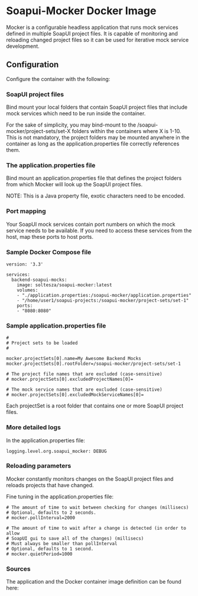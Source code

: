 # Soapui-Mocker Docker Image

Mocker is a configurable headless application that runs mock services defined in multiple SoapUI project files. It is capable of monitoring and reloading changed project files so it can be used for iterative mock service development.

## Configuration

Configure the container with the following:

### SoapUI project files

Bind mount your local folders that contain SoapUI project files that include mock services which need to be run inside the container.

For the sake of simplicity, you may bind-mount to the /soapui-mocker/project-sets/set-X folders within the containers where X is 1-10. This is not mandatory, the project folders may be mounted anywhere in the container as long as the application.properties file correctly references them.


### The application.properties file

Bind mount an application.properties file that defines the project folders from which Mocker will look up the SoapUI project files.

NOTE: This is a Java property file, exotic characters need to be encoded. 

### Port mapping

Your SoapUI mock services contain port numbers on which the mock service needs to be available. If you need to access these services from the host, map these ports to host ports.

### Sample Docker Compose file

    version: '3.3'

    services:
      backend-soapui-mocks:
        image: soltesza/soapui-mocker:latest
        volumes:
        - "./application.properties:/soapui-mocker/application.properties"
        - "/home/user1/soapui-projects:/soapui-mocker/project-sets/set-1"
        ports:
        - "8080:8080"


### Sample application.properties file

    #
    # Project sets to be loaded
    #
    
    mocker.projectSets[0].name=My Awesome Backend Mocks
    mocker.projectSets[0].rootFolder=/soapui-mocker/project-sets/set-1
    
    # The project file names that are excluded (case-sensitive)
    # mocker.projectSets[0].excludedProjectNames[0]=
    
    # The mock service names that are excluded (case-sensitive)
    # mocker.projectSets[0].excludedMockServiceNames[0]=

Each projectSet is a root folder that contains one or more SoapUI project files.
    
### More detailed logs

In the application.properties file:

    logging.level.org.soapui_mocker: DEBUG

### Reloading parameters

Mocker constantly monitors changes on the SoapUI project files and reloads projects that have changed.

Fine tuning in the application.properties file:

    # The amount of time to wait between checking for changes (millisecs)
    # Optional, defaults to 2 seconds.
    # mocker.pollInterval=2000
    
    # The amount of time to wait after a change is detected (in order to allow
    # SoapUI gui to save all of the changes) (millisecs)
    # Must always be smaller than pollInterval
    # Optional, defaults to 1 second.
    # mocker.quietPeriod=1000

### Sources

The application and the Docker container image definition can be found here: 